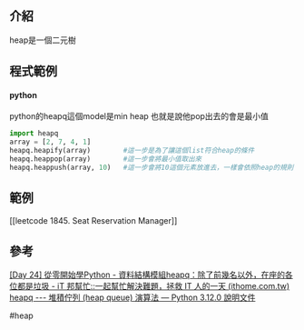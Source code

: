 ## 介紹

heap是一個二元樹

## 程式範例
#### python

python的heapq這個model是min heap 也就是說他pop出去的會是最小值
```python
import heapq
array = [2, 7, 4, 1]
heapq.heapify(array)        #這一步是為了讓這個list符合heap的條件
heapq.heappop(array)        #這一步會將最小值取出來
heapq.heappush(array, 10)   #這一步會將10這個元素放進去，一樣會依照heap的規則
```
## 範例
[[leetcode 1845. Seat Reservation Manager]]

## 參考
[[Day 24] 從零開始學Python - 資料結構模組heapq：除了前幾名以外，在座的各位都是垃圾 - iT 邦幫忙::一起幫忙解決難題，拯救 IT 人的一天 (ithome.com.tw)](https://ithelp.ithome.com.tw/articles/10247299)
[heapq --- 堆積佇列 (heap queue) 演算法 — Python 3.12.0 說明文件](https://docs.python.org/zh-tw/3/library/heapq.html)

#heap